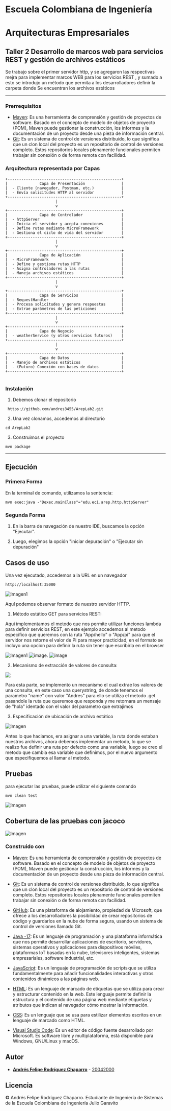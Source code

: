 # Escuela Colombiana de Ingeniería
# Arquitecturas Empresariales

## Taller 2 Desarrollo de marcos web para servicios REST y gestión de archivos estáticos

Se trabajo sobre el primer servidor http, y se agregaron las respectivas mejra para implementar marcos WEB para los servicios REST , y sumado a esto se introdujo un método que permita a los desarrolladores definir la carpeta donde Se encuentran los archivos estáticos

---
### Prerrequisitos

* [Maven](https://maven.apache.org/): Es una herramienta de comprensión y gestión de proyectos de software. Basado en el concepto de modelo de objetos de proyecto (POM), Maven puede gestionar la construcción, los informes y la documentación de un proyecto desde una pieza de información central.
* [Git](https://learn.microsoft.com/es-es/devops/develop/git/what-is-git): Es un sistema de control de versiones distribuido, lo que significa que un clon local del proyecto es un repositorio de control de versiones completo. Estos repositorios locales plenamente funcionales permiten trabajar sin conexión o de forma remota con facilidad.

### Arquitectura representada por Capas

````                                    
+--------------------------------------------------+
|              Capa de Presentación                |
|  - Cliente (navegador, Postman, etc.)            |
|  - Envía solicitudes HTTP al servidor            |
+--------------------------------------------------+
                      |
                      v
+--------------------------------------------------+
|              Capa de Controlador                 |
|  - httpServer                                    |
|  - Inicia el servidor y acepta conexiones        |
|  - Define rutas mediante MicroFramework          |
|  - Gestiona el ciclo de vida del servidor        |
+--------------------------------------------------+
                      |
                      v
+--------------------------------------------------+
|              Capa de Aplicación                  | 
|  - MicroFramework                                |
|  - Define y gestiona rutas HTTP                  |
|  - Asigna controladores a las rutas              |
|  - Maneja archivos estáticos                     |
+--------------------------------------------------+
                      |
                      v
+--------------------------------------------------+
|              Capa de Servicios                   |
|  - RequestHandler                                |
|  - Procesa solicitudes y genera respuestas       |
|  - Extrae parámetros de las peticiones           |
+--------------------------------------------------+
                      |
                      v
+--------------------------------------------------+
|              Capa de Negocio                     |
|  - weatherService (y otros servicios futuros)    | 
+--------------------------------------------------+
                      |
                      v
+--------------------------------------------------+
|              Capa de Datos                       |
|  - Manejo de archivos estáticos                  |
|  - (Futuro) Conexión con bases de datos          |
+--------------------------------------------------+


````




### Instalación

1) Debemos clonar el repositorio
```
 https://github.com/andres3455/ArepLab2.git
```
2) Una vez clonamos, accedemos al directorio
```
cd ArepLab2
```
3) Construimos el proyecto
```
mvn package
```
---

## Ejecución

### Primera Forma
En la terminal de comando, utilizamos la sentencia:
```
mvn exec:java -"Dexec.mainClass"="edu.eci.arep.http.httpServer"  
```

### Segunda Forma
1) En la barra de navegación de nuestro IDE, buscamos la opción "Ejecutar".
   
2) Luego, elegimos la opción "iniciar depuración" o "Ejecutar sin depuración"


## Casos de uso

Una vez ejecutado, accedemos a la URL en un navegador

```
http://localhost:35000
```

![Imagen1](img/1.png)

Aquí podemos observar formato de nuestro servidor HTTP.

1) Método estático GET para servicios REST:

Aqui implementamos el metodo que nos permite utilizar funciones lambda para definir servicios REST, en este ejemplo accedemos al metodo especifico que queremos con la ruta "App/hello" o "App/pi" para que el servidor nos retorne el valor de Pi
para mayor practicidad, en el formato se incluyo una opcion para definir la ruta sin tener que escribirla en el browser

![Imagen1](img/2.png)
![image](img/3.png).
![image](img/4.png)


2) Mecanismo de extracción de valores de consulta:

![](/img/5.png)

Para esta parte, se implemento un mecanismo el cual extrae los valores de una consulta, en este caso una querystring, de donde tenemos el parametro "name" con valor "Andres" para ello se utiliza el metodo .get pasandole la ruta que queremos que responda y me retornara un mensaje de "hola" identado con el valor del parametro que extrajimos

3) Especificación de ubicación de archivo estático

![Imagen](img/6.png)

Antes lo que haciamos, era asignar a una variable, la ruta donde estaban nuestros archivos, ahora debemos implementar un metodo, lo que se realizo fue definir una ruta por defecto como una variable, luego se creo el metodo que cambia esa variable que definimos, por el nuevo argumento que especifiquemos al llamar al metodo.

## Pruebas

para ejecutar las pruebas, puede utilizar el siguiente comando 

```
mvn clean test
```

![Imagen](img/7.png)

## Cobertura de las pruebas con jacoco

![Imagen](img/8.png)

### Construido con

* [Maven](https://maven.apache.org/): Es una herramienta de comprensión y gestión de proyectos de software. Basado en el concepto de modelo de objetos de proyecto (POM), Maven puede gestionar la construcción, los informes y la documentación de un proyecto desde una pieza de información central.

* [Git](https://learn.microsoft.com/es-es/devops/develop/git/what-is-git): Es un sistema de control de versiones distribuido, lo que significa que un clon local del proyecto es un repositorio de control de versiones completo. Estos repositorios locales plenamente funcionales permiten trabajar sin conexión o de forma remota con facilidad.

* [GitHub](https://platzi.com/blog/que-es-github-como-funciona/): Es una plataforma de alojamiento, propiedad de Microsoft, que ofrece a los desarrolladores la posibilidad de crear repositorios de código y guardarlos en la nube de forma segura, usando un sistema de control de versiones llamado Git.

* [Java -17](https://www.cursosaula21.com/que-es-java/): Es un lenguaje de programación y una plataforma informática que nos permite desarrollar aplicaciones de escritorio, servidores, sistemas operativos y aplicaciones para dispositivos móviles, plataformas IoT basadas en la nube, televisores inteligentes, sistemas empresariales, software industrial, etc.

* [JavaScript](https://universidadeuropea.com/blog/que-es-javascript/): Es un lenguaje de programación de scripts que se utiliza fundamentalmente para añadir funcionalidades interactivas y otros contenidos dinámicos a las páginas web.

* [HTML](https://aulacm.com/que-es/html-significado-definicion/): Es un lenguaje de marcado de etiquetas que se utiliza para crear y estructurar contenido en la web. Este lenguaje permite definir la estructura y el contenido de una página web mediante etiquetas y atributos que indican al navegador cómo mostrar la información.

* [CSS](https://www.hostinger.co/tutoriales/que-es-css): Es un lenguaje que se usa para estilizar elementos escritos en un lenguaje de marcado como HTML.

* [Visual Studio Code](https://openwebinars.net/blog/que-es-visual-studio-code-y-que-ventajas-ofrece/): Es un editor de código fuente desarrollado por Microsoft. Es software libre y multiplataforma, está disponible para Windows, GNU/Linux y macOS.

## Autor

* **[Andrés Felipe Rodríguez Chaparro](https://www.linkedin.com/in/andres-felipe-rodriguez-chaparro-816ab527a/)** - [20042000](https://github.com/20042000)

## Licencia
**©** Andrés Felipe Rodríguez Chaparro. Estudiante de Ingeniería de Sistemas de la Escuela Colombiana de Ingeniería Julio Garavito
